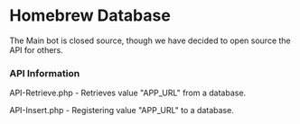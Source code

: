 <h1>Homebrew Database</h1>
<p>The Main bot is closed source, though we have decided to open source the API for others.</p>
<br\>
<h3>API Information</h3>
<p>API-Retrieve.php - Retrieves value "APP_URL" from a database.</p>
<br\>
<p>API-Insert.php - Registering value "APP_URL" to a database.</p>
